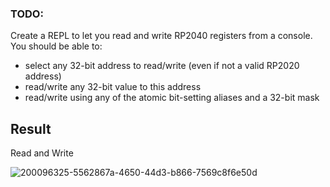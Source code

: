### TODO:

Create a REPL to let you read and write RP2040 registers from a console. You should be able to:
- select any 32-bit address to read/write (even if not a valid RP2020 address)
- read/write any 32-bit value to this address
- read/write using any of the atomic bit-setting aliases and a 32-bit mask

## Result

Read and Write

![200096325-5562867a-4650-44d3-b866-7569c8f6e50d](https://user-images.githubusercontent.com/113784775/200099314-813b6e20-bcf1-4bd7-82b0-b24eb5e6d9c2.png)

